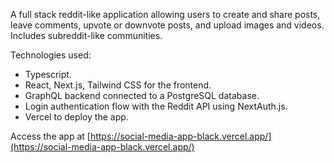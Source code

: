 A full stack reddit-like application allowing users to create and share posts, leave comments, upvote or downvote posts, and upload images and videos. Includes subreddit-like communities. 

Technologies used:
- Typescript.
- React, Next.js, Tailwind CSS for the frontend.
- GraphQL backend connected to a PostgreSQL database.
- Login authentication flow with the Reddit API using NextAuth.js.
- Vercel to deploy the app.

Access the app at [https://social-media-app-black.vercel.app/](https://social-media-app-black.vercel.app/)
